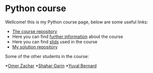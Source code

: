 # Python course

Wellcome! this is my Python course page, below are some useful links:

  * [The course repository](https://github.com/szabgab/wis-python-course-2024-04)
  * Here you can find [further information](https://erez.weizmann.ac.il/apx/f?p=186:30:::NO::pid,pprev:14800,14473) about the course
  * Here you can find [slids](https://code-maven.com/slides/python/) used in the course
  * [My solution repository](https://github.com/THAYKARMIN/python_course)

Some of the other students in the course:

*[Omer Zachar](https://omerzachar.github.io)
*[Shahar Garin](https://shahargarin.github.io)
*[Yuval Bernard](https://yuvalbernard.github.io)
